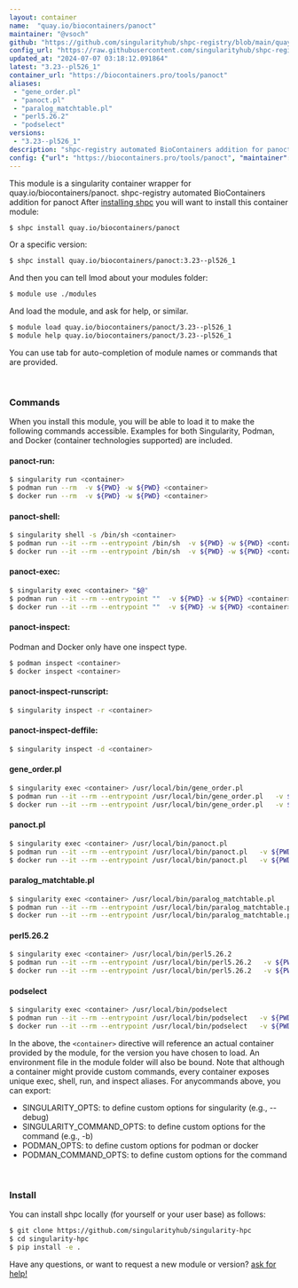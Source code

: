 ```yaml
---
layout: container
name:  "quay.io/biocontainers/panoct"
maintainer: "@vsoch"
github: "https://github.com/singularityhub/shpc-registry/blob/main/quay.io/biocontainers/panoct/container.yaml"
config_url: "https://raw.githubusercontent.com/singularityhub/shpc-registry/main/quay.io/biocontainers/panoct/container.yaml"
updated_at: "2024-07-07 03:18:12.091864"
latest: "3.23--pl526_1"
container_url: "https://biocontainers.pro/tools/panoct"
aliases:
 - "gene_order.pl"
 - "panoct.pl"
 - "paralog_matchtable.pl"
 - "perl5.26.2"
 - "podselect"
versions:
 - "3.23--pl526_1"
description: "shpc-registry automated BioContainers addition for panoct"
config: {"url": "https://biocontainers.pro/tools/panoct", "maintainer": "@vsoch", "description": "shpc-registry automated BioContainers addition for panoct", "latest": {"3.23--pl526_1": "sha256:5e69b3242f2ee4ef28d1ae3ea3e437e3a9e0ff392ecc4f2388cb161e96073803"}, "tags": {"3.23--pl526_1": "sha256:5e69b3242f2ee4ef28d1ae3ea3e437e3a9e0ff392ecc4f2388cb161e96073803"}, "docker": "quay.io/biocontainers/panoct", "aliases": {"gene_order.pl": "/usr/local/bin/gene_order.pl", "panoct.pl": "/usr/local/bin/panoct.pl", "paralog_matchtable.pl": "/usr/local/bin/paralog_matchtable.pl", "perl5.26.2": "/usr/local/bin/perl5.26.2", "podselect": "/usr/local/bin/podselect"}}
---
```


This module is a singularity container wrapper for quay.io/biocontainers/panoct.
shpc-registry automated BioContainers addition for panoct
After [installing shpc](#install) you will want to install this container module:


```bash
$ shpc install quay.io/biocontainers/panoct
```

Or a specific version:

```bash
$ shpc install quay.io/biocontainers/panoct:3.23--pl526_1
```

And then you can tell lmod about your modules folder:

```bash
$ module use ./modules
```

And load the module, and ask for help, or similar.

```bash
$ module load quay.io/biocontainers/panoct/3.23--pl526_1
$ module help quay.io/biocontainers/panoct/3.23--pl526_1
```

You can use tab for auto-completion of module names or commands that are provided.

<br>

### Commands

When you install this module, you will be able to load it to make the following commands accessible.
Examples for both Singularity, Podman, and Docker (container technologies supported) are included.

#### panoct-run:

```bash
$ singularity run <container>
$ podman run --rm  -v ${PWD} -w ${PWD} <container>
$ docker run --rm  -v ${PWD} -w ${PWD} <container>
```

#### panoct-shell:

```bash
$ singularity shell -s /bin/sh <container>
$ podman run --it --rm --entrypoint /bin/sh  -v ${PWD} -w ${PWD} <container>
$ docker run --it --rm --entrypoint /bin/sh  -v ${PWD} -w ${PWD} <container>
```

#### panoct-exec:

```bash
$ singularity exec <container> "$@"
$ podman run --it --rm --entrypoint ""  -v ${PWD} -w ${PWD} <container> "$@"
$ docker run --it --rm --entrypoint ""  -v ${PWD} -w ${PWD} <container> "$@"
```

#### panoct-inspect:

Podman and Docker only have one inspect type.

```bash
$ podman inspect <container>
$ docker inspect <container>
```

#### panoct-inspect-runscript:

```bash
$ singularity inspect -r <container>
```

#### panoct-inspect-deffile:

```bash
$ singularity inspect -d <container>
```


#### gene_order.pl

```bash
$ singularity exec <container> /usr/local/bin/gene_order.pl
$ podman run --it --rm --entrypoint /usr/local/bin/gene_order.pl   -v ${PWD} -w ${PWD} <container> -c " $@"
$ docker run --it --rm --entrypoint /usr/local/bin/gene_order.pl   -v ${PWD} -w ${PWD} <container> -c " $@"
```


#### panoct.pl

```bash
$ singularity exec <container> /usr/local/bin/panoct.pl
$ podman run --it --rm --entrypoint /usr/local/bin/panoct.pl   -v ${PWD} -w ${PWD} <container> -c " $@"
$ docker run --it --rm --entrypoint /usr/local/bin/panoct.pl   -v ${PWD} -w ${PWD} <container> -c " $@"
```


#### paralog_matchtable.pl

```bash
$ singularity exec <container> /usr/local/bin/paralog_matchtable.pl
$ podman run --it --rm --entrypoint /usr/local/bin/paralog_matchtable.pl   -v ${PWD} -w ${PWD} <container> -c " $@"
$ docker run --it --rm --entrypoint /usr/local/bin/paralog_matchtable.pl   -v ${PWD} -w ${PWD} <container> -c " $@"
```


#### perl5.26.2

```bash
$ singularity exec <container> /usr/local/bin/perl5.26.2
$ podman run --it --rm --entrypoint /usr/local/bin/perl5.26.2   -v ${PWD} -w ${PWD} <container> -c " $@"
$ docker run --it --rm --entrypoint /usr/local/bin/perl5.26.2   -v ${PWD} -w ${PWD} <container> -c " $@"
```


#### podselect

```bash
$ singularity exec <container> /usr/local/bin/podselect
$ podman run --it --rm --entrypoint /usr/local/bin/podselect   -v ${PWD} -w ${PWD} <container> -c " $@"
$ docker run --it --rm --entrypoint /usr/local/bin/podselect   -v ${PWD} -w ${PWD} <container> -c " $@"
```



In the above, the `<container>` directive will reference an actual container provided
by the module, for the version you have chosen to load. An environment file in the
module folder will also be bound. Note that although a container
might provide custom commands, every container exposes unique exec, shell, run, and
inspect aliases. For anycommands above, you can export:

 - SINGULARITY_OPTS: to define custom options for singularity (e.g., --debug)
 - SINGULARITY_COMMAND_OPTS: to define custom options for the command (e.g., -b)
 - PODMAN_OPTS: to define custom options for podman or docker
 - PODMAN_COMMAND_OPTS: to define custom options for the command

<br>

### Install

You can install shpc locally (for yourself or your user base) as follows:

```bash
$ git clone https://github.com/singularityhub/singularity-hpc
$ cd singularity-hpc
$ pip install -e .
```

Have any questions, or want to request a new module or version? [ask for help!](https://github.com/singularityhub/singularity-hpc/issues)